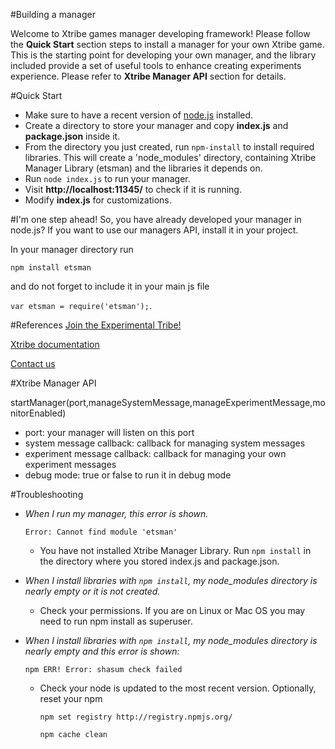 #Building a manager

Welcome to Xtribe games manager developing framework! Please follow the **Quick Start** section steps to install a manager for your own Xtribe game. This is the starting point for developing your own manager, and the library included provide a set of useful tools to enhance creating experiments experience. Please refer to **Xtribe Manager API** section for details.

#Quick Start
- Make sure to have a recent version of [node.js](https://nodejs.org/) installed.
- Create a directory to store your manager and copy **index.js** and **package.json** inside it.
- From the directory you just created, run `npm-install` to install required libraries. This will create a 'node_modules' directory, containing Xtribe Manager Library (etsman) and the libraries it depends on.
- Run `node index.js` to run your manager.
- Visit **http://localhost:11345/** to check if it is running.
- Modify **index.js** for customizations.

#I'm one step ahead!
So, you have already developed your manager in node.js? If you want to use our managers API, install it in your project.

In your manager directory run 

`npm install etsman` 

and do not forget to include it in your main js file 

`var etsman = require('etsman');`.

#References
[Join the Experimental Tribe!](http://xtribe.eu/)

[Xtribe documentation](http://xtribe.eu/en/page/xtribe-devdoc)

[Contact us](mailto:xtribe.eu@gmail.com)

#Xtribe Manager API

startManager(port,manageSystemMessage,manageExperimentMessage,monitorEnabled)
- port: your manager will listen on this port
- system message callback: callback for managing system messages
- experiment message callback: callback for managing your own experiment messages
- debug mode: true or false to run it in debug mode

#Troubleshooting
- *When I run my manager, this error is shown.*
 
   `Error: Cannot find module 'etsman'`

  - You have not installed Xtribe Manager Library. Run `npm install` in the directory where you stored index.js and package.json.
  
- *When I install libraries with `npm install`, my node_modules directory is nearly empty or it is not created.*
  - Check your permissions. If you are on Linux or Mac OS you may need to run npm install as superuser.

- *When I install libraries with `npm install`, my node_modules directory is nearly empty and this error is shown:*

    `npm ERR! Error: shasum check failed`

  - Check your node is updated to the most recent version. Optionally, reset your npm

     `npm set registry http://registry.npmjs.org/` 
     
     `npm cache clean`

